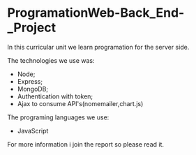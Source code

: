# ProgramationWeb-Back_End-_Project
In this curricular unit we learn programation for the server side.

The technologies we use was:

- Node;
- Express;
- MongoDB;
- Authentication with token;
- Ajax to consume API's(nomemailer,chart.js)

The programing languages we use: 

- JavaScript

For more information i join the report so please read it.
